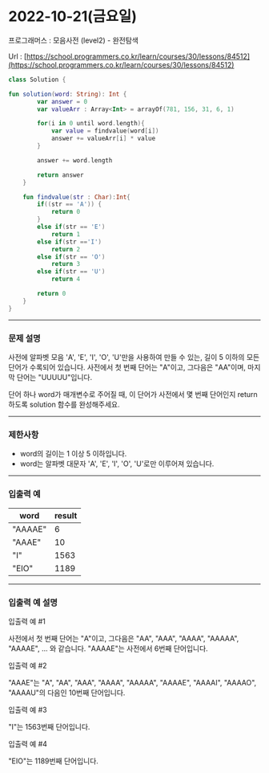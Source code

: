 # 2022-10-21(금요일)

프로그래머스 : 모음사전 (level2) - 완전탐색

Url : [https://school.programmers.co.kr/learn/courses/30/lessons/84512](https://school.programmers.co.kr/learn/courses/30/lessons/84512)

```kotlin
class Solution {

fun solution(word: String): Int {
        var answer = 0
        var valueArr : Array<Int> = arrayOf(781, 156, 31, 6, 1)

        for(i in 0 until word.length){
            var value = findvalue(word[i])
            answer += valueArr[i] * value
        }

        answer += word.length

        return answer
    }

    fun findvalue(str : Char):Int{
        if((str == 'A')) {
            return 0
        }
        else if(str == 'E')
            return 1
        else if(str =='I')
            return 2
        else if(str == 'O')
            return 3
        else if(str == 'U')
            return 4

        return 0
    }
}
```

---

### **문제 설명**

사전에 알파벳 모음 'A', 'E', 'I', 'O', 'U'만을 사용하여 만들 수 있는, 길이 5 이하의 모든 단어가 수록되어 있습니다. 사전에서 첫 번째 단어는 "A"이고, 그다음은 "AA"이며, 마지막 단어는 "UUUUU"입니다.

단어 하나 word가 매개변수로 주어질 때, 이 단어가 사전에서 몇 번째 단어인지 return 하도록 solution 함수를 완성해주세요.

---

### 제한사항

- word의 길이는 1 이상 5 이하입니다.
- word는 알파벳 대문자 'A', 'E', 'I', 'O', 'U'로만 이루어져 있습니다.

---

### 입출력 예

| word | result |
| --- | --- |
| "AAAAE" | 6 |
| "AAAE" | 10 |
| "I" | 1563 |
| "EIO" | 1189 |

---

### 입출력 예 설명

입출력 예 #1

사전에서 첫 번째 단어는 "A"이고, 그다음은 "AA", "AAA", "AAAA", "AAAAA", "AAAAE", ... 와 같습니다. "AAAAE"는 사전에서 6번째 단어입니다.

입출력 예 #2

"AAAE"는 "A", "AA", "AAA", "AAAA", "AAAAA", "AAAAE", "AAAAI", "AAAAO", "AAAAU"의 다음인 10번째 단어입니다.

입출력 예 #3

"I"는 1563번째 단어입니다.

입출력 예 #4

"EIO"는 1189번째 단어입니다.